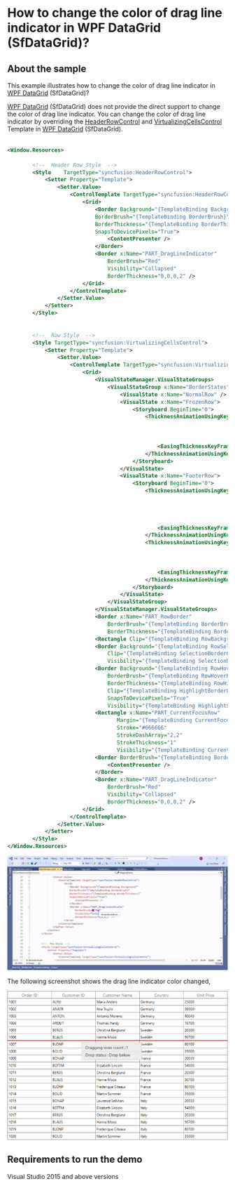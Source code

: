 # How to change the color of drag line indicator in WPF DataGrid (SfDataGrid)?

## About the sample
This example illustrates how to change the color of drag line indicator in [WPF DataGrid](https://www.syncfusion.com/wpf-ui-controls/datagrid) (SfDataGrid)?

[WPF DataGrid](https://www.syncfusion.com/wpf-ui-controls/datagrid) (SfDataGrid) does not provide the direct support to change the color of drag line indicator. You can change the color of drag line indicator by overriding the [HeaderRowControl](https://help.syncfusion.com/cr/wpf/Syncfusion.UI.Xaml.Grid.HeaderRowControl.html) and [VirtualizingCellsControl](https://help.syncfusion.com/cr/wpf/Syncfusion.UI.Xaml.Grid.VirtualizingCellsControl.html) Template in [WPF DataGrid](https://www.syncfusion.com/wpf-ui-controls/datagrid) (SfDataGrid).

```XML

<Window.Resources>
        
        <!--  Header Row Style  -->
        <Style    TargetType="syncfusion:HeaderRowControl">            
            <Setter Property="Template">
                <Setter.Value>
                    <ControlTemplate TargetType="syncfusion:HeaderRowControl">
                        <Grid>
                            <Border Background="{TemplateBinding Background}"
                            BorderBrush="{TemplateBinding BorderBrush}"
                            BorderThickness="{TemplateBinding BorderThickness}"
                            SnapsToDevicePixels="True">
                                <ContentPresenter />
                            </Border>
                            <Border x:Name="PART_DragLineIndicator" 
                                BorderBrush="Red" 
                                Visibility="Collapsed" 
                                BorderThickness="0,0,0,2" />
                        </Grid>
                    </ControlTemplate>
                </Setter.Value>
            </Setter>
        </Style>
        

        <!--  Row Style  -->
        <Style TargetType="syncfusion:VirtualizingCellsControl">           
            <Setter Property="Template">
                <Setter.Value>
                    <ControlTemplate TargetType="syncfusion:VirtualizingCellsControl">
                        <Grid>
                            <VisualStateManager.VisualStateGroups>
                                <VisualStateGroup x:Name="BorderStates">
                                    <VisualState x:Name="NormalRow" />
                                    <VisualState x:Name="FrozenRow">
                                        <Storyboard BeginTime="0">
                                            <ThicknessAnimationUsingKeyFrames BeginTime="0"
                                                                          Duration="1"
                                                                          Storyboard.TargetName="PART_RowBorder"
                                                                          Storyboard.TargetProperty="BorderThickness">
                                                <EasingThicknessKeyFrame KeyTime="0" Value="0, 0, 0, 1" />
                                            </ThicknessAnimationUsingKeyFrames>
                                        </Storyboard>
                                    </VisualState>
                                    <VisualState x:Name="FooterRow">
                                        <Storyboard BeginTime="0">
                                            <ThicknessAnimationUsingKeyFrames BeginTime="0"
                                                                          Duration="1"
                                                                          Storyboard.TargetName="PART_RowBorder"
                                                                          Storyboard.TargetProperty="BorderThickness">

                                                <EasingThicknessKeyFrame KeyTime="0" Value="0, 1, 0, 0" />
                                            </ThicknessAnimationUsingKeyFrames>
                                            <ThicknessAnimationUsingKeyFrames BeginTime="0"
                                                                          Duration="1"
                                                                          Storyboard.TargetName="PART_RowBorder"
                                                                          Storyboard.TargetProperty="Margin">
                                                <EasingThicknessKeyFrame KeyTime="0" Value="0, -1, 0, 0" />
                                            </ThicknessAnimationUsingKeyFrames>
                                        </Storyboard>
                                    </VisualState>
                                </VisualStateGroup>
                            </VisualStateManager.VisualStateGroups>
                            <Border x:Name="PART_RowBorder"
                                BorderBrush="{TemplateBinding BorderBrush}"
                                BorderThickness="{TemplateBinding BorderThickness}" />
                            <Rectangle Clip="{TemplateBinding RowBackgroundClip}" Fill="{TemplateBinding Background}" />
                            <Border Background="{TemplateBinding RowSelectionBrush}"
                                Clip="{TemplateBinding SelectionBorderClipRect}"
                                Visibility="{TemplateBinding SelectionBorderVisiblity}" />
                            <Border Background="{TemplateBinding RowHoverBackgroundBrush}"
                                BorderBrush="{TemplateBinding RowHoverBackgroundBrush}"
                                BorderThickness="{TemplateBinding RowHighlightBorderThickness}"
                                Clip="{TemplateBinding HighlightBorderClipRect}"
                                SnapsToDevicePixels="True"
                                Visibility="{TemplateBinding HighlightSelectionBorderVisiblity}" />
                            <Rectangle x:Name="PART_CurrentFocusRow"
                                   Margin="{TemplateBinding CurrentFocusBorderMargin}"
                                   Stroke="#666666"
                                   StrokeDashArray="2,2"
                                   StrokeThickness="1"
                                   Visibility="{TemplateBinding CurrentFocusRowVisibility}" />
                            <Border BorderBrush="{TemplateBinding BorderBrush}" BorderThickness="{TemplateBinding BorderThickness}">
                                <ContentPresenter />
                            </Border>
                            <Border x:Name="PART_DragLineIndicator" 
                                BorderBrush="Red" 
                                Visibility="Collapsed" 
                                BorderThickness="0,0,0,2" />
                        </Grid>
                    </ControlTemplate>
                </Setter.Value>
            </Setter>
        </Style>               
</Window.Resources>

```

![Shows the drag line indicator color changing in SfDataGrid](ColorChangedDragLineIndicator.gif)

The following screenshot shows the drag line indicator color changed,

![SDrag line indicator color changed](RowDragDropIndicatorColorChanged.png)


## Requirements to run the demo
Visual Studio 2015 and above versions


